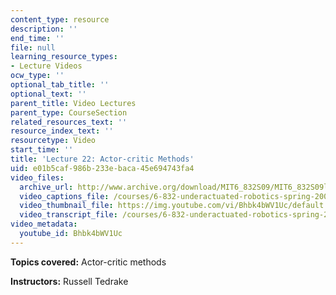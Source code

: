 ```yaml
---
content_type: resource
description: ''
end_time: ''
file: null
learning_resource_types:
- Lecture Videos
ocw_type: ''
optional_tab_title: ''
optional_text: ''
parent_title: Video Lectures
parent_type: CourseSection
related_resources_text: ''
resource_index_text: ''
resourcetype: Video
start_time: ''
title: 'Lecture 22: Actor-critic Methods'
uid: e01b5caf-986b-233e-baca-45e694743fa4
video_files:
  archive_url: http://www.archive.org/download/MIT6_832S09/MIT6_832S09lec22_300k.mp4
  video_captions_file: /courses/6-832-underactuated-robotics-spring-2009/54a67976d6c25f5199ad3519a6d6cda7_Bhbk4bWV1Uc.vtt
  video_thumbnail_file: https://img.youtube.com/vi/Bhbk4bWV1Uc/default.jpg
  video_transcript_file: /courses/6-832-underactuated-robotics-spring-2009/03826a71d8444b3746d04212aa7c11d6_Bhbk4bWV1Uc.pdf
video_metadata:
  youtube_id: Bhbk4bWV1Uc
---
```


**Topics covered:** Actor-critic methods

**Instructors:** Russell Tedrake

